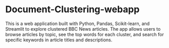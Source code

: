# Document-Clustering-webapp
This is a web application built with Python, Pandas, Scikit-learn, and Streamlit to explore clustered BBC News articles. The app allows users to browse articles by topic, see the top words for each cluster, and search for specific keywords in article titles and descriptions.
